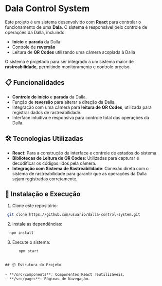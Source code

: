 # Dala Control System

Este projeto é um sistema desenvolvido com **React** para controlar o funcionamento de uma **Dala**. O sistema é responsável pelo controle de operações da Dalla, incluindo:

- **Início** e **parada** da Dalla
- Controle de **reversão**
- Leitura de **QR Codes** utilizando uma câmera acoplada à Dalla

O sistema é projetado para ser integrado a um sistema maior de **rastreabilidade**, permitindo monitoramento e controle preciso.

## 📋 Funcionalidades

- **Controle do início** e **parada** da Dalla.
- Função de **reversão** para alterar a direção da Dalla.
- Integração com uma câmera para **leitura de QR Codes**, utilizada para registrar dados de rastreabilidade.
- Interface intuitiva e responsiva para controle total das operações da Dalla.

## 🛠️ Tecnologias Utilizadas

- **React**: Para a construção da interface e controle de estados do sistema.
- **Bibliotecas de Leitura de QR Codes**: Utilizadas para capturar e decodificar os códigos lidos pela câmera.
- **Integração com Sistema de Rastreabilidade**: Conexão direta com o sistema de rastreabilidade para garantir que as operações da Dalla sejam registradas corretamente.

## 🚀 Instalação e Execução

1. Clone este repositório:

  ``` bash
   git clone https://github.com/usuario/dalla-control-system.git
  ```

2. Instale as dependências:
  ``` bash
    npm install
  ```

3. Execute o sistema:
   ``` bash
      npm start
  ```

## 📦 Estrutura do Projeto

- **/src/components**: Componentes React reutilizáveis.
- **/src/pages**: Páginas de Navegação.

   

